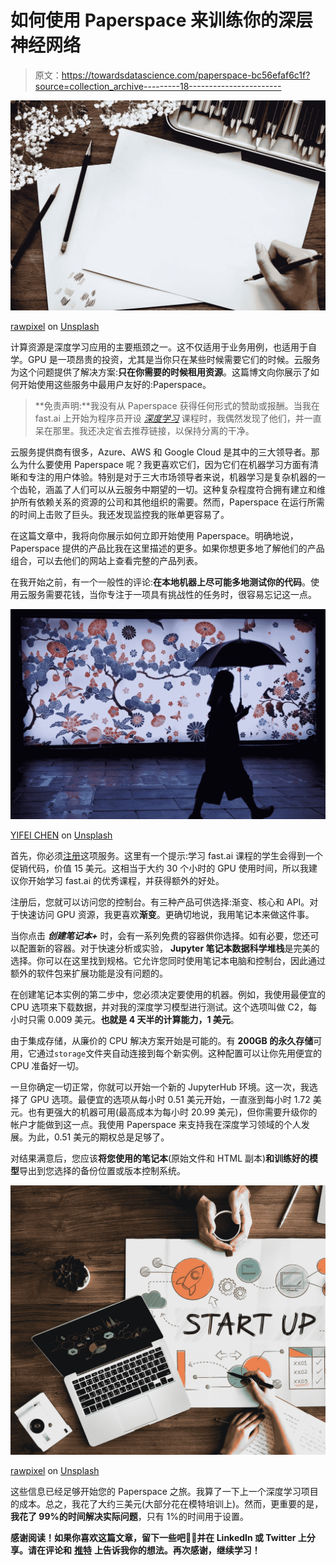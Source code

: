 # 如何使用 Paperspace 来训练你的深层神经网络

> 原文：<https://towardsdatascience.com/paperspace-bc56efaf6c1f?source=collection_archive---------18----------------------->

![](img/712f52d1bf96676b871c85682ee3498c.png)

[rawpixel](https://unsplash.com/@rawpixel?utm_source=medium&utm_medium=referral) on [Unsplash](https://unsplash.com?utm_source=medium&utm_medium=referral)

计算资源是深度学习应用的主要瓶颈之一。这不仅适用于业务用例，也适用于自学。GPU 是一项昂贵的投资，尤其是当你只在某些时候需要它们的时候。云服务为这个问题提供了解决方案:**只在你需要的时候租用资源**。这篇博文向你展示了如何开始使用这些服务中最用户友好的:Paperspace。

> **免责声明:**我没有从 Paperspace 获得任何形式的赞助或报酬。当我在 fast.ai 上开始为程序员开设 [*深度学习*](http://course.fast.ai/) 课程时，我偶然发现了他们，并一直呆在那里。我还决定省去推荐链接，以保持分离的干净。

云服务提供商有很多，Azure、AWS 和 Google Cloud 是其中的三大领导者。那么为什么要使用 Paperspace 呢？我更喜欢它们，因为它们在机器学习方面有清晰和专注的用户体验。特别是对于三大市场领导者来说，机器学习是复杂机器的一个齿轮，涵盖了人们可以从云服务中期望的一切。这种复杂程度符合拥有建立和维护所有依赖关系的资源的公司和其他组织的需要。然而，Paperspace 在运行所需的时间上击败了巨头。我还发现监控我的账单更容易了。

在这篇文章中，我将向你展示如何立即开始使用 Paperspace。明确地说，Paperspace 提供的产品比我在这里描述的更多。如果你想更多地了解他们的产品组合，可以去他们的网站上查看完整的产品列表。

在我开始之前，有一个一般性的评论:**在本地机器上尽可能多地测试你的代码**。使用云服务需要花钱，当你专注于一项具有挑战性的任务时，很容易忘记这一点。

![](img/6d738dadcdc36271f38b7e4e8458e84d.png)

[YIFEI CHEN](https://unsplash.com/@imchenyf?utm_source=medium&utm_medium=referral) on [Unsplash](https://unsplash.com?utm_source=medium&utm_medium=referral)

首先，你必须[注册](https://www.paperspace.com/account/signup)这项服务。这里有一个提示:学习 fast.ai 课程的学生会得到一个促销代码，价值 15 美元。这相当于大约 30 个小时的 GPU 使用时间，所以我建议你开始学习 fast.ai 的优秀课程，并获得额外的好处。

注册后，您就可以访问您的控制台。有三种产品可供选择:渐变、核心和 API。对于快速访问 GPU 资源，我更喜欢**渐变**。更确切地说，我用笔记本来做这件事。

当你点击 ***创建笔记本+*** 时，会有一系列免费的容器供你选择。如有必要，您还可以配置新的容器。对于快速分析或实验， **Jupyter 笔记本数据科学堆栈**是完美的选择。你可以在这里找到规格。它允许您同时使用笔记本电脑和控制台，因此通过额外的软件包来扩展功能是没有问题的。

在创建笔记本实例的第二步中，您必须决定要使用的机器。例如，我使用最便宜的 CPU 选项来下载数据，并对我的深度学习模型进行测试。这个选项叫做 C2，每小时只需 0.009 美元。**也就是 4 天半的计算能力，1 美元**。

由于集成存储，从廉价的 CPU 解决方案开始是可能的。有 **200GB 的永久存储**可用，它通过`storage`文件夹自动连接到每个新实例。这种配置可以让你先用便宜的 CPU 准备好一切。

一旦你确定一切正常，你就可以开始一个新的 JupyterHub 环境。这一次，我选择了 GPU 选项。最便宜的选项从每小时 0.51 美元开始，一直涨到每小时 1.72 美元。也有更强大的机器可用(最高成本为每小时 20.99 美元)，但你需要升级你的帐户才能做到这一点。我使用 Paperspace 来支持我在深度学习领域的个人发展。为此，0.51 美元的期权总是足够了。

对结果满意后，您应该**将您使用的笔记本**(原始文件和 HTML 副本)**和训练好的模型**导出到您选择的备份位置或版本控制系统。

![](img/de3d0da9f9d488cfdb72936b2740975e.png)

[rawpixel](https://unsplash.com/@rawpixel?utm_source=medium&utm_medium=referral) on [Unsplash](https://unsplash.com?utm_source=medium&utm_medium=referral)

这些信息已经足够开始您的 Paperspace 之旅。我算了一下上一个深度学习项目的成本。总之，我花了大约三美元(大部分花在模特培训上)。然而，更重要的是，**我花了 99%的时间解决实际问题**，只有 1%的时间用于设置。

**感谢阅读！如果你喜欢这篇文章，留下一些吧👏🏻并在 LinkedIn 或 Twitter 上分享。请在评论和** [**推特**](https://twitter.com/TimoBohm) **上告诉我你的想法。再次感谢，继续学习！**